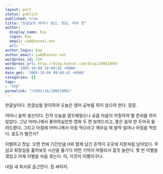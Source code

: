 ```yaml
---
layout: post
status: publish
published: true
title: "한글날과 어머니 생신, 첫날, 하루 전"
author:
  display_name: Kay
  login: Kay
  email: iam@hannal.net
  url: ''
author_login: Kay
author_email: iam@hannal.net
wordpress_id: 720
wordpress_url: http://blog.hannal.com/blog/20051009/
date: '2005-10-09 18:00:42 +0900'
date_gmt: '2005-10-09 09:00:42 +0900'
categories: []
tags:
- "희망"
permalink: "/2005/10/20051009/"
---
```

<p>한글날이다. 한글날을 맞이하여 오늘은 영어 공부를 하지 않으려 한다. 낄낄.</p>
<p>어머니 음력 생신이다. 진작 오늘을 염두해뒀으나 요즘 마음이 꺼칠하여 별 준비를 하지 않았다. 그냥 어머니께서 좋아하실만한 영화 두 편 보여드리고, 좋은 음악 한 두어곡 들려드렸다. 그리고 아침에 어머니께서 아침 먹으라고 깨우실 때 발딱 일어나 아침을 먹었다. 효도가 별건가?</p>
<p>이별하고 첫날. 오랜 연애 기간만큼 H와 함께 남긴 흔적이 곳곳에 지문처럼 남아있다. 무심코 화장실을 훑어보듯 시선을 옮기다 어떤 기억이 떠올라서 흠칫 놀란다. 몇 번 이별을 겪었고 어제 이별을 처음 겪는다. 아, 이것이 이별이구나.</p>
<p>내일 새 회사로 출근한다. 짐 싸야지.</p>
